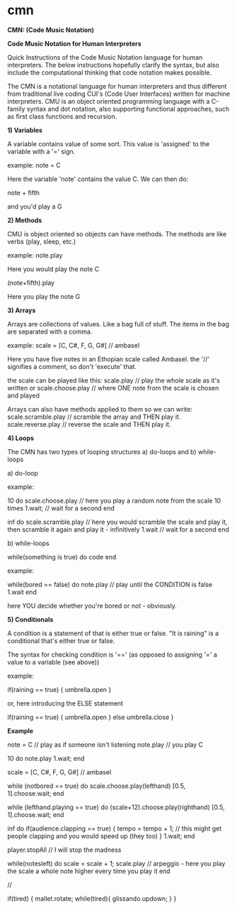 # cmn


**CMN: (Code Music Notation)**

**Code Music Notation for Human Interpreters**

Quick Instructions of the Code Music Notation language for human interpreters. The below instructions hopefully clarify the syntax, but also include the computational thinking that code notation makes possible. 

The CMN is a notational language for human interpreters and thus different from traditional live coding CUI's (Code User Interfaces) written for machine interpreters. CMU is an object oriented programming language with a C-family syntax and dot notation, also supporting functional approaches, such as first class functions and recursion.


**1) Variables**

A variable contains value of some sort. This value is 'assigned' to the variable with a '=' sign.

example:
note = C

Here the variable 'note' contains the value C. We can then do:

note + fifth

and you'd play a G


**2) Methods**

CMU is object oriented so objects can have methods. The methods are like verbs (play, sleep, etc.)

example:
note.play

Here you would play the note C

(note+fifth).play

Here you play the note G


**3) Arrays**

Arrays are collections of values. Like a bag full of stuff. The items in the bag are separated with a comma.

example:
scale = [C, C#, F, G, G#] // ambasel

Here you have five notes in an Ethopian scale called Ambasel. the '//' signifies a comment, so don't 'execute' that.

the scale can be played like this:
scale.play // play the whole scale as it's written
or
scale.choose.play // where ONE note from the scale is chosen and played

Arrays can also have methods applied to them so we can write:
scale.scramble.play // scramble the array and THEN play it. 
scale.reverse.play // reverse the scale and THEN play it.

**4) Loops**

The CMN has two types of looping structures a) do-loops and b) while-loops

a) do-loop

example:

10 do
	scale.choose.play // here you play a random note from the scale 10 times
	1.wait; // wait for a second
end

inf do
	scale.scramble.play // here you would scramble the scale and play it, then scramble it again and play it - infinitively 
	1.wait // wait for a second
end

b) while-loops

while(something is true) do 
	code
end

example:

while(bored == false) do 
	note.play // play until the CONDITION is false
	1.wait
end

here YOU decide whether you're bored or not - obviously.


**5) Conditionals**

A condition is a statement of that is either true or false. "It is raining" is a conditional that's either true or false.

The syntax for checking condition is '==' (as opposed to assigning '=' a value to a variable (see above))

example:

if(raining == true) {
	umbrella.open
}

or, here introducing the ELSE statement

if(raining == true) {
	umbrella.open
} else
	umbrella.close
}




**Example**


note = C // play as if someone isn't listening
note.play // you play C

10 do
note.play
1.wait;
end

scale = [C, C#, F, G, G#] // ambasel

while (notbored == true) do
scale.choose.play(lefthand)
[0.5, 1].choose.wait;
end

while (lefthand.playing == true) do
(scale+12).choose.play(righthand)
[0.5, 1].choose.wait;
end

inf do
if(audience.clapping == true) {
tempo = tempo + 1; // this might get people clapping and you would speed up (they too)
}
1.wait;
end

player.stopAll // I will stop the madness

while(notesleft) do 
scale = scale + 1;
scale.play // arpeggio - here you play the scale a whole note higher every time you play it
end



//

if(tired) {
	mallet.rotate;
	while(tired){
		glissando.updown;
	}
}

